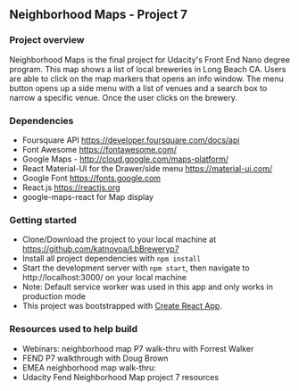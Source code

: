 ## Neighborhood Maps - Project 7

### Project overview
Neighborhood Maps is the final project for Udacity's Front End Nano degree program. This map shows a list of local breweries in Long Beach CA. Users  are able to click on the map markers that opens an info window. The menu button opens up a side menu with a list of venues and a search box to narrow a specific venue. Once the user clicks on the brewery.

### Dependencies
 * Foursquare API https://developer.foursquare.com/docs/api
 * Font Awesome https://fontawesome.com/
 * Google Maps - http://cloud.google.com/maps-platform/
 * React Material-UI for the Drawer/side menu  https://material-ui.com/
 * Google Font https://fonts.google.com
 * React.js  https://reactjs.org
 * google-maps-react for Map display

### Getting started
* Clone/Download the project to your local machine at https://github.com/katnovoa/LbBreweryp7
* Install all project dependencies with `npm install`
* Start the development server with `npm start`, then navigate to http://localhost:3000/ on your local machine
* Note: Default service worker was used in this app and only works in production mode
* This project was bootstrapped with [Create React App](https://github.com/facebook/create-react-app).

### Resources used to help build
* Webinars: neighborhood map P7 walk-thru with Forrest Walker
* FEND P7 walkthrough with Doug Brown
* EMEA neighborhood map walk-thru:
* Udacity Fend Neighborhood Map project 7 resources

